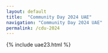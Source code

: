 ```yaml
---
layout: default
title:  "Community Day 2024 UAE"
navigation: "Community Day 2024 UAE"
permalink: /cdu-2024
---
```


{% include uae23.html %}
